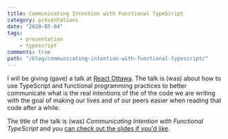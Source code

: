 ```yaml
---
title: Communicating Intention with Functional TypeScript
category: presentations
date: "2020-05-04"
tags:
    - presentation
    - typescript
comments: true
path: "/blog/communicating-intention-with-functional-typescript/"
---
```


I will be giving (gave) a talk at [React Ottawa](https://www.meetup.com/Ottawa-ReactJS-Meetup/events/270442672/). The talk is (was) about how to use TypeScript and functional programming practices to better communicate what is the real intentions of the of the code we are writing with the goal of making our lives and of our peers easier when reading that code after a while.

The title of the talk is (was) *Communicating Intention with Functional TypeScript* and you [can check out the slides if you'd like](/communicating-intention-with-functional-typescript).